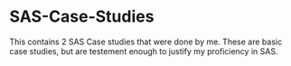 # SAS-Case-Studies

This contains 2 SAS Case studies that were done by me. These are basic case studies, but are testement enough to justify my proficiency in SAS.
